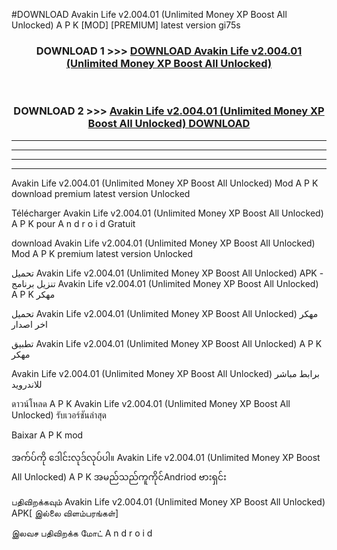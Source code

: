 #DOWNLOAD Avakin Life  v2.004.01 (Unlimited Money XP Boost All Unlocked) A P K [MOD] [PREMIUM] latest version gi75s



<div align="center">

<h3>DOWNLOAD 1 >>> <a href="https://teeasianyam.web.app?sq=Avakin Life  v2.004.01 (Unlimited Money XP Boost All Unlocked)">DOWNLOAD Avakin Life  v2.004.01 (Unlimited Money XP Boost All Unlocked) </a></h3><br>

<h3>DOWNLOAD 2 >>> <a href="https://teeasianyam.web.app?sq=Avakin Life  v2.004.01 (Unlimited Money XP Boost All Unlocked) ">Avakin Life  v2.004.01 (Unlimited Money XP Boost All Unlocked)  DOWNLOAD </a></h3>

</div>


----------------------------------------------------------

----------------------------------------------------------

----------------------------------------------------------

----------------------------------------------------------


Avakin Life  v2.004.01 (Unlimited Money XP Boost All Unlocked)  Mod A P K download premium latest version Unlocked

Télécharger Avakin Life  v2.004.01 (Unlimited Money XP Boost All Unlocked)  A P K pour A n d r o i d Gratuit

download Avakin Life  v2.004.01 (Unlimited Money XP Boost All Unlocked)  Mod A P K premium latest version Unlocked

تحميل Avakin Life  v2.004.01 (Unlimited Money XP Boost All Unlocked)  APK - تنزيل برنامج Avakin Life  v2.004.01 (Unlimited Money XP Boost All Unlocked)  A P K مهكر

تحميل Avakin Life  v2.004.01 (Unlimited Money XP Boost All Unlocked)  مهكر اخر اصدار

تطبيق Avakin Life  v2.004.01 (Unlimited Money XP Boost All Unlocked)  A P K مهكر

Avakin Life  v2.004.01 (Unlimited Money XP Boost All Unlocked)  برابط مباشر للاندرويد

ดาวน์โหลด A P K Avakin Life  v2.004.01 (Unlimited Money XP Boost All Unlocked)  รับเวอร์ชันล่าสุด

Baixar A P K mod

အက်ပ်ကို ဒေါင်းလုဒ်လုပ်ပါ။ Avakin Life  v2.004.01 (Unlimited Money XP Boost All Unlocked)  A P K အမည်သည်ကူကိုင်Andriod ဗားရှင်း

பதிவிறக்கவும் Avakin Life  v2.004.01 (Unlimited Money XP Boost All Unlocked)  APK[ இல்லை விளம்பரங்கள்] 
 
இலவச பதிவிறக்க மோட் A n d r o i d



